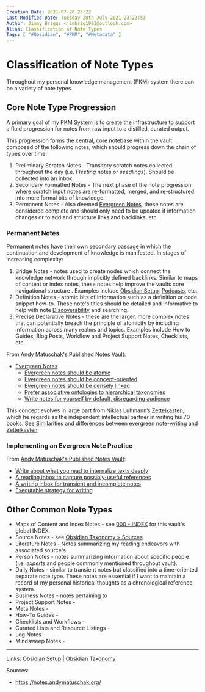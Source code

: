 ```yaml
---
Creation Date: 2021-07-20 23:22
Last Modified Date: Tuesday 20th July 2021 23:23:53
Author: Jimmy Briggs <jimbrig1993@outlook.com>
Alias: Classification of Note Types
Tags: [ "#Obsidian", "#PKM", "#Metadata" ]
---
```


# Classification of Note Types

Throughout my personal knowledge management (PKM) system there can be a variety of note types. 

## Core Note Type Progression

A primary goal of my PKM System is to create the infrastructure to support a fluid progression for notes from raw input to a distilled, curated output.

This progression forms the central, core notebase within the vault composed of the following notes, which should progress down the chain of types over time:

1. Preliminary Scratch Notes - Transitory scratch notes collected throughout the day (i.e. *Fleeting* notes or *seedlings*). Should be collected into an inbox.
2. Secondary Formatted Notes - The next phase of the note progression where scratch input notes are re-formatted, merged, and re-structured into more formal bits of knowledge.
3. Permanent Notes - Also deemed [Evergreen Notes](https://notes.andymatuschak.org/Evergreen_notes), these notes are considered complete and should only need to be updated if information changes or to add and structure links and backlinks, etc.

### Permanent Notes

Permanent notes have their own secondary passage in which the continuation and development of knowledge is manifested. In stages of increasing complexity:

1. Bridge Notes - notes used to create nodes which connect the knowledge network through implicitly defined backlinks. Similar to maps of content or index notes, these notes help improve the vaults core navigational structure . Examples include [Obsidian Setup](Obsidian%20Setup.md), [Podcasts](Podcasts), etc.
2. Definition Notes - atomic bits of information such as a definition or code snippet how-to. These note's titles should be detailed and informative to help with note [Discoverability](https://en.wikipedia.org/wiki/Discoverability) and searching. 
3. Precise Declarative Notes - these are the larger, more complex notes that can potentially breach the principle of atomicity by including information across many realms and topics. Examples include How to Guides, Blog Posts, Workflow and Project Support Notes, Checklists, etc. 

From [Andy Matuschak's Published Notes Vault](https://notes.andymatuschak.org/):

- [Evergreen Notes](https://notes.andymatuschak.org/Evergreen_notes)
	- [Evergreen notes should be atomic](https://notes.andymatuschak.org/z4Rrmh17vMBbauEGnFPTZSK3UmdsGExLRfZz1)
	- [Evergreen notes should be concept-oriented](https://notes.andymatuschak.org/z6bci25mVUBNFdVWSrQNKr6u7AZ1jFzfTVbMF)
	- [Evergreen notes should be densely linked](https://notes.andymatuschak.org/z2HUE4ABbQjUNjrNemvkTCsLa1LPDRuwh1tXC)
	- [Prefer associative ontologies to hierarchical taxonomies](https://notes.andymatuschak.org/z29hLZHiVt7W2uss2uMpSZquAX5T6vaeSF6Cy)
	- [Write notes for yourself by default, disregarding audience](https://notes.andymatuschak.org/z8AfCaQJdp852orumhXPxHb3r278FHA9xZN8J)

This concept evolves in large part from Niklas Luhmann’s [Zettelkasten](https://notes.andymatuschak.org/z2QvtE9w5zs49x7WUeG8Ut1vywHDLiG2Wkm9p), which he regards as the independent intellectual partner in writing his 70 books. See [Similarities and differences between evergreen note-writing and Zettelkasten](https://notes.andymatuschak.org/z4AX7pHAu5uUfmrq4K4zig9x8jmmF62XgaMXm)

### Implementing an Evergreen Note Practice

From [Andy Matuschak's Published Notes Vault](https://notes.andymatuschak.org/):

-   [Write about what you read to internalize texts deeply](https://notes.andymatuschak.org/zg3fYweZpbHeBTpcYke5mF4ZfrJutYcQEtFo)
-   [A reading inbox to capture possibly-useful references](https://notes.andymatuschak.org/z3N113rxPFreW9xUkLkUFomr2LUqfXbdCo3M)
-   [A writing inbox for transient and incomplete notes](https://notes.andymatuschak.org/z5aJUJcSbxuQxzHr2YvaY4cX5TuvLQT7r27Dz)
-   [Executable strategy for writing](https://notes.andymatuschak.org/z3PBVkZ2SvsAgFXkjHsycBeyS6Cw1QXf7kcD8)

## Other Common Note Types

- Maps of Content and Index Notes - see [000 - INDEX](../1-Maps-of-Content/000%20-%20INDEX.md) for this vault's global INDEX.
- Source Notes - see [Obsidian Taxonomy > Sources](Obsidian%20Taxonomy#Sources)
- Literature Notes - Notes summarizing my reading endeavors with associated source's
- Person Notes - notes summarizing information about specific people (i.e. *experts* and people commonly mentioned throughout vault).
- Daily Notes - similar to transient notes but classified into a time-oriented separate note type. These notes are essential if I want to maintain a record of my personal historical thoughts as a chronological reference system.
- Business Notes - notes pertaining to 
- Project Support Notes -
- Meta Notes - 
- How-To Guides - 
- Checklists and Workflows - 
- Curated Lists and Resource Listings - 
- Log Notes - 
- Mindsweep Notes - 
  

***

Links: [Obsidian Setup](Obsidian%20Setup.md) | [Obsidian Taxonomy](Obsidian%20Taxonomy.md)

Sources:
- https://notes.andymatuschak.org/


